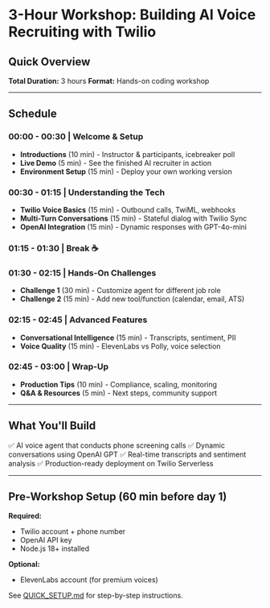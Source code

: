# 3-Hour Workshop: Building AI Voice Recruiting with Twilio

## Quick Overview

**Total Duration:** 3 hours
**Format:** Hands-on coding workshop

---

## Schedule

### **00:00 - 00:30 | Welcome & Setup**
- **Introductions** (10 min) - Instructor & participants, icebreaker poll
- **Live Demo** (5 min) - See the finished AI recruiter in action
- **Environment Setup** (15 min) - Deploy your own working version

### **00:30 - 01:15 | Understanding the Tech**
- **Twilio Voice Basics** (15 min) - Outbound calls, TwiML, webhooks
- **Multi-Turn Conversations** (15 min) - Stateful dialog with Twilio Sync
- **OpenAI Integration** (15 min) - Dynamic responses with GPT-4o-mini

### **01:15 - 01:30 | Break** ☕

### **01:30 - 02:15 | Hands-On Challenges**
- **Challenge 1** (30 min) - Customize agent for different job role
- **Challenge 2** (15 min) - Add new tool/function (calendar, email, ATS)

### **02:15 - 02:45 | Advanced Features**
- **Conversational Intelligence** (15 min) - Transcripts, sentiment, PII
- **Voice Quality** (15 min) - ElevenLabs vs Polly, voice selection

### **02:45 - 03:00 | Wrap-Up**
- **Production Tips** (10 min) - Compliance, scaling, monitoring
- **Q&A & Resources** (5 min) - Next steps, community support

---

## What You'll Build

✅ AI voice agent that conducts phone screening calls
✅ Dynamic conversations using OpenAI GPT
✅ Real-time transcripts and sentiment analysis
✅ Production-ready deployment on Twilio Serverless

---

## Pre-Workshop Setup (60 min before day 1)

**Required:**
- Twilio account + phone number
- OpenAI API key
- Node.js 18+ installed

**Optional:**
- ElevenLabs account (for premium voices)

See [QUICK_SETUP.md](./QUICK_SETUP.md) for step-by-step instructions.
